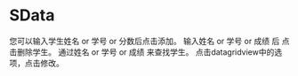 # SData
您可以输入学生姓名 or 学号 or 分数后点击添加。
输入姓名 or 学号 or 成绩 后 点击删除学生。
通过姓名 or 学号 or 成绩 来查找学生。
点击datagridview中的选项，点击修改。
